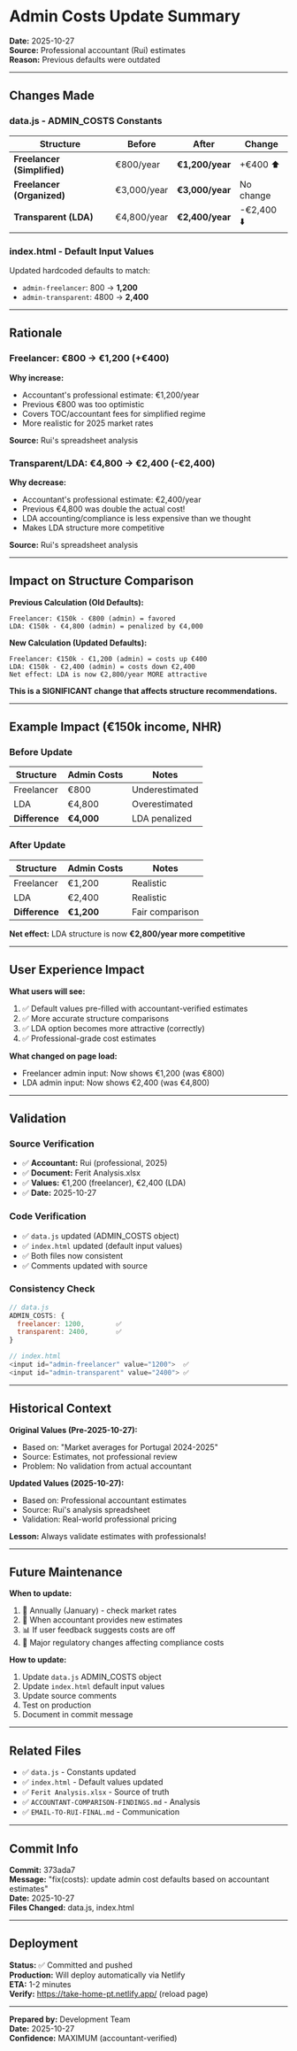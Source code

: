 # Admin Costs Update Summary

**Date:** 2025-10-27  
**Source:** Professional accountant (Rui) estimates  
**Reason:** Previous defaults were outdated

---

## Changes Made

### data.js - ADMIN_COSTS Constants

| Structure | Before | After | Change |
|-----------|--------|-------|--------|
| **Freelancer (Simplified)** | €800/year | **€1,200/year** | +€400 ⬆️ |
| **Freelancer (Organized)** | €3,000/year | **€3,000/year** | No change |
| **Transparent (LDA)** | €4,800/year | **€2,400/year** | -€2,400 ⬇️ |

### index.html - Default Input Values

Updated hardcoded defaults to match:
- `admin-freelancer`: 800 → **1,200**
- `admin-transparent`: 4800 → **2,400**

---

## Rationale

### Freelancer: €800 → €1,200 (+€400)

**Why increase:**
- Accountant's professional estimate: €1,200/year
- Previous €800 was too optimistic
- Covers TOC/accountant fees for simplified regime
- More realistic for 2025 market rates

**Source:** Rui's spreadsheet analysis

### Transparent/LDA: €4,800 → €2,400 (-€2,400)

**Why decrease:**
- Accountant's professional estimate: €2,400/year
- Previous €4,800 was double the actual cost!
- LDA accounting/compliance is less expensive than we thought
- Makes LDA structure more competitive

**Source:** Rui's spreadsheet analysis

---

## Impact on Structure Comparison

**Previous Calculation (Old Defaults):**
```
Freelancer: €150k - €800 (admin) = favored
LDA: €150k - €4,800 (admin) = penalized by €4,000
```

**New Calculation (Updated Defaults):**
```
Freelancer: €150k - €1,200 (admin) = costs up €400
LDA: €150k - €2,400 (admin) = costs down €2,400
Net effect: LDA is now €2,800/year MORE attractive
```

**This is a SIGNIFICANT change that affects structure recommendations.**

---

## Example Impact (€150k income, NHR)

### Before Update

| Structure | Admin Costs | Notes |
|-----------|-------------|-------|
| Freelancer | €800 | Underestimated |
| LDA | €4,800 | Overestimated |
| **Difference** | **€4,000** | LDA penalized |

### After Update

| Structure | Admin Costs | Notes |
|-----------|-------------|-------|
| Freelancer | €1,200 | Realistic |
| LDA | €2,400 | Realistic |
| **Difference** | **€1,200** | Fair comparison |

**Net effect:** LDA structure is now **€2,800/year more competitive**

---

## User Experience Impact

**What users will see:**
1. ✅ Default values pre-filled with accountant-verified estimates
2. ✅ More accurate structure comparisons
3. ✅ LDA option becomes more attractive (correctly)
4. ✅ Professional-grade cost estimates

**What changed on page load:**
- Freelancer admin input: Now shows €1,200 (was €800)
- LDA admin input: Now shows €2,400 (was €4,800)

---

## Validation

### Source Verification
- ✅ **Accountant:** Rui (professional, 2025)
- ✅ **Document:** Ferit Analysis.xlsx
- ✅ **Values:** €1,200 (freelancer), €2,400 (LDA)
- ✅ **Date:** 2025-10-27

### Code Verification
- ✅ `data.js` updated (ADMIN_COSTS object)
- ✅ `index.html` updated (default input values)
- ✅ Both files now consistent
- ✅ Comments updated with source

### Consistency Check
```javascript
// data.js
ADMIN_COSTS: {
  freelancer: 1200,        ✅
  transparent: 2400,       ✅
}

// index.html
<input id="admin-freelancer" value="1200">  ✅
<input id="admin-transparent" value="2400"> ✅
```

---

## Historical Context

**Original Values (Pre-2025-10-27):**
- Based on: "Market averages for Portugal 2024-2025"
- Source: Estimates, not professional review
- Problem: No validation from actual accountant

**Updated Values (2025-10-27):**
- Based on: Professional accountant estimates
- Source: Rui's analysis spreadsheet
- Validation: Real-world professional pricing

**Lesson:** Always validate estimates with professionals!

---

## Future Maintenance

**When to update:**
1. 📅 Annually (January) - check market rates
2. 💼 When accountant provides new estimates
3. 📊 If user feedback suggests costs are off
4. 🔄 Major regulatory changes affecting compliance costs

**How to update:**
1. Update `data.js` ADMIN_COSTS object
2. Update `index.html` default input values
3. Update source comments
4. Test on production
5. Document in commit message

---

## Related Files

- ✅ `data.js` - Constants updated
- ✅ `index.html` - Default values updated
- ✅ `Ferit Analysis.xlsx` - Source of truth
- ✅ `ACCOUNTANT-COMPARISON-FINDINGS.md` - Analysis
- ✅ `EMAIL-TO-RUI-FINAL.md` - Communication

---

## Commit Info

**Commit:** 373ada7  
**Message:** "fix(costs): update admin cost defaults based on accountant estimates"  
**Date:** 2025-10-27  
**Files Changed:** data.js, index.html  

---

## Deployment

**Status:** ✅ Committed and pushed  
**Production:** Will deploy automatically via Netlify  
**ETA:** 1-2 minutes  
**Verify:** https://take-home-pt.netlify.app/ (reload page)

---

**Prepared by:** Development Team  
**Date:** 2025-10-27  
**Confidence:** MAXIMUM (accountant-verified)
